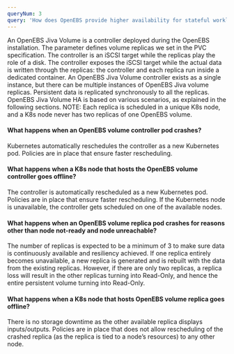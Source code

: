 ```yaml
---
queryNum: 3
query: 'How does OpenEBS provide higher availability for stateful workloads?'
---
```


An OpenEBS Jiva Volume is a controller deployed during the OpenEBS installation. The parameter defines volume replicas we set in the PVC specification. The controller is an iSCSI target while the replicas play the role of a disk. The controller exposes the iSCSI target while the actual data is written through the replicas: the controller and each replica run inside a dedicated container. An OpenEBS Jiva Volume controller exists as a single instance, but there can be multiple instances of OpenEBS Jiva volume replicas. Persistent data is replicated synchronously to all the replicas. OpenEBS Jiva Volume HA is based on various scenarios, as explained in the following sections. NOTE: Each replica is scheduled in a unique K8s node, and a K8s node never has two replicas of one OpenEBS volume.

#### What happens when an OpenEBS volume controller pod crashes?

Kubernetes automatically reschedules the controller as a new Kubernetes pod. Policies are in place that ensure faster rescheduling.

#### What happens when a K8s node that hosts the OpenEBS volume controller goes offline?

The controller is automatically rescheduled as a new Kubernetes pod. Policies are in place that ensure faster rescheduling. If the Kubernetes node is unavailable, the controller gets scheduled on one of the available nodes.

#### What happens when an OpenEBS volume replica pod crashes for reasons other than node not-ready and node unreachable?

The number of replicas is expected to be a minimum of 3 to make sure data is continuously available and resiliency achieved. If one replica entirely becomes unavailable, a new replica is generated and is rebuilt with the data from the existing replicas. However, if there are only two replicas, a replica loss will result in the other replicas turning into Read-Only, and hence the entire persistent volume turning into Read-Only.

#### What happens when a K8s node that hosts OpenEBS volume replica goes offline?

There is no storage downtime as the other available replica displays inputs/outputs. Policies are in place that does not allow rescheduling of the crashed replica (as the replica is tied to a node’s resources) to any other node.
